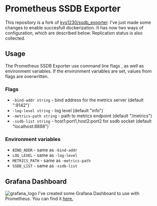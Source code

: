# Prometheus SSDB Exporter

This repository is a fork of [kys1230/ssdb_exporter](https://github.com/kys1230/ssdb_exporter). I've just made some changes to enable succesfull dockerization. It has now two ways of configuration, which are described below. Replication status is also collected.

## Usage

The Prometheus SSDB Exporter use command line flags , as well as environment variables. If the environment variables are set, values from flags are overwritten.

### Flags
- `-bind-addr string` - bind address for the metrics server (default ":9142")`
- `-log-level string` - log level (default "info")`
- `-metrics-path string` - path to metrics endpoint (default "/metrics")
- `-ssdb-list string` - host1:port1,host2:port2 for ssdb socket (default "localhost:8888")`
### Environment variables
- `BIND_ADDR` - same as `-bind-addr`
- `LOG_LEVEL` - same as `-log-level`
- `METRICS_PATH` - same as `-metrics-path`
- `SSDB_LIST`  - same as `-ssdb-list`

## Grafana Dashboard
![grafana_logo](https://img.crx4chrome.com/0a/04/5a/iheohkdfhbbmdiaofgmjomdpjhidakjf-logo.png "Grafana Logo")
I've created some Grafana Dashboard to use with Prometheus. You can find it [here.](https://grafana.com/grafana/dashboards/11332)
